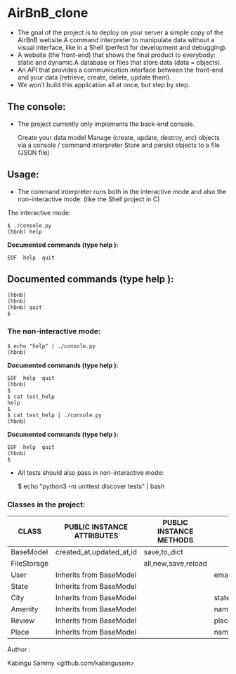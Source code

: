 # AirBnB_clone


- The goal of the project is to deploy on your server a simple copy of the AirBnB website.A command interpreter to manipulate data without a visual interface, like in a Shell (perfect for development and debugging).
- A website (the front-end) that shows the final product to everybody: static and dynamic.A database or files that store data (data = objects).
- An API that provides a communication interface between the front-end and your data (retrieve, create, delete, update them).
- We won’t build this application all at once, but step by step.
</div>

## The console:

- The project currently only implements the back-end console.

    Create your data model
    Manage (create, update, destroy, etc) objects via a console / command interpreter
    Store and persist objects to a file (JSON file)

## Usage:

- The command interpreter runs both in the interactive mode  and also  the non-interactive mode: (like the Shell project in C)

The interactive mode:

    $ ./console.py
    (hbnb) help


**Documented commands (type help <topic>):**


    EOF  help  quit

## Documented commands (type help <topic>):

    (hbnb) 
    (hbnb) 
    (hbnb) quit
    $


### The non-interactive mode:

    $ echo "help" | ./console.py
    (hbnb)

**Documented commands (type help <topic>):**

    EOF  help  quit
    (hbnb) 
    $
    $ cat test_help
    help
    $
    $ cat test_help | ./console.py
    (hbnb)

**Documented commands (type help <topic>):**

    EOF  help  quit
    (hbnb) 
    $

- All tests should also pass in non-interactive mode: 

    $ echo "python3 -m unittest discover tests" | bash

### Classes in the project:

| CLASS          | PUBLIC INSTANCE ATTRIBUTES | PUBLIC INSTANCE METHODS |PUBLIC CLASS ATTRIBUTES | PRIVATE CLASS ATTRIBUTES |
| ---------------| -------------------------- | ----------------------- |----------------------- | -----------------------  |
| BaseModel      | created_at,updated_at,id   | save,to_dict            |                        |                          |
| FileStorage    |                            | all,new,save,reload     |                        | objects                  |
| User           | Inherits from BaseModel    |               |email,password,first_namelast_name|                          |
| State          | Inherits from BaseModel    |                         |                        |                          | 
| City           | Inherits from BaseModel    |                         | state_id               |                          |
| Amenity        | Inherits from BaseModel    |                         | name                   |                          |
| Review         | Inherits from BaseModel    |                         | place_id,user_id,text  |                          |
| Place          | Inherits from BaseModel    |                         |name,description,number_rooms,number_bathrooms,max_guest,price_by_night,latitude,longitude,amenity_ids |


Author :

Kabingu Sammy <github.com/kabingusam>